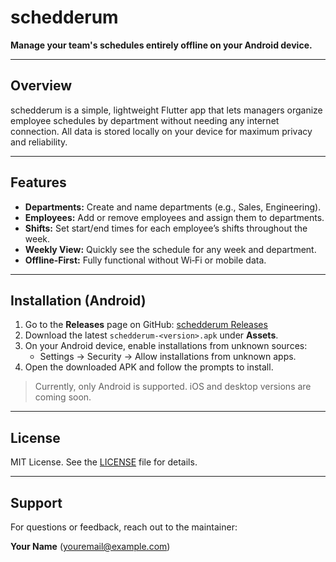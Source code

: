 # schedderum

**Manage your team's schedules entirely offline on your Android device.**

---

## Overview

schedderum is a simple, lightweight Flutter app that lets managers organize employee schedules by department without needing any internet connection. All data is stored locally on your device for maximum privacy and reliability.

---

## Features

- **Departments:** Create and name departments (e.g., Sales, Engineering).
- **Employees:** Add or remove employees and assign them to departments.
- **Shifts:** Set start/end times for each employee’s shifts throughout the week.
- **Weekly View:** Quickly see the schedule for any week and department.
- **Offline-First:** Fully functional without Wi‑Fi or mobile data.

---

## Installation (Android)

1. Go to the **Releases** page on GitHub: [schedderum Releases](https://github.com/yourusername/schedderum/releases)
2. Download the latest `schedderum-<version>.apk` under **Assets**.
3. On your Android device, enable installations from unknown sources:
   - Settings → Security → Allow installations from unknown apps.
4. Open the downloaded APK and follow the prompts to install.

> Currently, only Android is supported. iOS and desktop versions are coming soon.

---

## License

MIT License. See the [LICENSE](LICENSE) file for details.

---

## Support

For questions or feedback, reach out to the maintainer:

**Your Name** (<youremail@example.com>)
